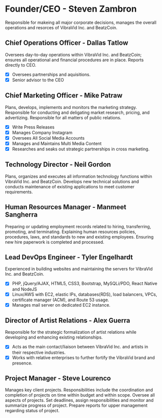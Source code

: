
# **Founder/CEO - Steven Zambron**

Responsible for makeing all major corporate decisions, manages the overall operations and resorces of VibraVid Inc. and BeatzCoin. 

## Chief Operations Officer - Dallas Tatlow

Oversees day-to-day operations within VibraVid Inc. and BeatzCoin; ensures all operational and financial procedures are in place. Reports directly to CEO.
- [x] Oversees partnerships and aquisitions.
- [x] Senior advisor to the CEO

## Chief Marketing Officer - Mike Patraw

Plans, develops, implements and monitors the marketing strategy. Responsible for conducting and deligating market research, pricing, and advertizing. Responsible for all matters of public relations. 
- [x] Write Press Releases
- [x] Manages Company Instagram
- [x] Oversees All Social Media Accounts
- [x] Manages and Maintains Multi Media Content
- [x] Researches and seaks out strategic partnerships in cross marketing. 

## Technology Director - Neil Gordon

Plans, organizes and executes all information technology functions within VibraVid Inc. and BeatzCoin. Develops new technical solutions and conducts maintenance of existing applications to meet customer requirements. 

## Human Resources Manager - Manmeet Sangherra

Preparing or updating employment records related to hiring, transferring, promoting, and terminating. Explaining human resources policies, procedures, laws, and standards to new and existing employees. Ensuring new hire paperwork is completed and processed.

## Lead DevOps Engineer - Tyler Engelhardt

Experienced in building websites and maintaining the servers for VibraVid Inc. and BeatzCoin. 
- [x] PHP, jQuery/AJAX, HTML5, CSS3, Bootstrap, MySQLi/PDO, React Native and NodeJS
- [x] Linux/AWS with EC2, elastic IPs, databases(RDS), load balancers, VPCs, certificate manager (ACM), and Route 53 usage.
- [x] Manages mail server on dedicated EC2 instance. 

## Director of Artist Relations - Alex Guerra

Responsible for the strategic formalization of artist relations while developing and enhancing existing relationships. 
- [x] Acts as the main contact/liaison between VibraVid Inc. and artists in their respective industries.
- [x] Works with relative enterprises to further fortify the VibraVid brand and presence. 

## Project Manager - Steve Lourenco

Manages key client projects. Responsibilities include the coordination and completion of projects on time within budget and within scope. Oversee all aspects of projects. Set deadlines, assign responsibilities and monitor and summarize progress of project. Prepare reports for upper management regarding status of project.
